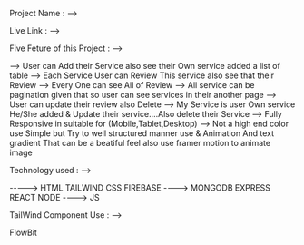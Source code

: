 Project Name : -->

Live Link : -->

Five Feture of this Project : -->

  --> User can Add their Service also see their Own service added a list of table
  --> Each Service User can Review This service also see that their Review
  --> Every One can see All of Review 
  --> All service can be pagination given that so user can see services in their another page
  --> User can update their review also Delete
  --> My Service is user Own service He/She added & Update their service....Also delete their Service
  --> Fully Responsive in suitable for (Mobile,Tablet,Desktop)
  --> Not a high end color use Simple but Try to well structured manner use & Animation And text gradient That can be a beatiful feel also use framer  motion to animate image

Technology used : --> 

----->  HTML  TAILWIND CSS  FIREBASE
---->   MONGODB EXPRESS REACT NODE ----> JS

TailWind Component Use  : -->

FlowBit